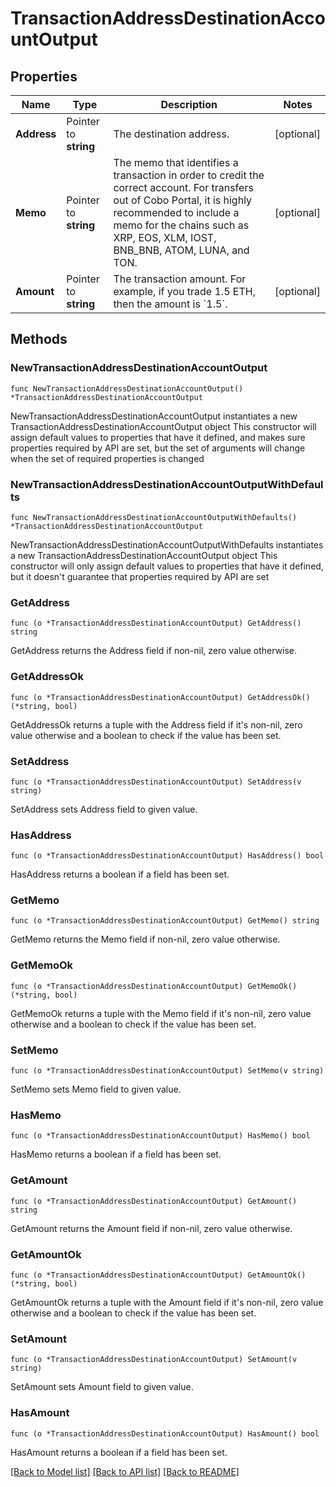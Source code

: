 # TransactionAddressDestinationAccountOutput

## Properties

Name | Type | Description | Notes
------------ | ------------- | ------------- | -------------
**Address** | Pointer to **string** | The destination address. | [optional] 
**Memo** | Pointer to **string** | The memo that identifies a transaction in order to credit the correct account. For transfers out of Cobo Portal, it is highly recommended to include a memo for the chains such as XRP, EOS, XLM, IOST, BNB_BNB, ATOM, LUNA, and TON. | [optional] 
**Amount** | Pointer to **string** | The transaction amount. For example, if you trade 1.5 ETH, then the amount is &#x60;1.5&#x60;.  | [optional] 

## Methods

### NewTransactionAddressDestinationAccountOutput

`func NewTransactionAddressDestinationAccountOutput() *TransactionAddressDestinationAccountOutput`

NewTransactionAddressDestinationAccountOutput instantiates a new TransactionAddressDestinationAccountOutput object
This constructor will assign default values to properties that have it defined,
and makes sure properties required by API are set, but the set of arguments
will change when the set of required properties is changed

### NewTransactionAddressDestinationAccountOutputWithDefaults

`func NewTransactionAddressDestinationAccountOutputWithDefaults() *TransactionAddressDestinationAccountOutput`

NewTransactionAddressDestinationAccountOutputWithDefaults instantiates a new TransactionAddressDestinationAccountOutput object
This constructor will only assign default values to properties that have it defined,
but it doesn't guarantee that properties required by API are set

### GetAddress

`func (o *TransactionAddressDestinationAccountOutput) GetAddress() string`

GetAddress returns the Address field if non-nil, zero value otherwise.

### GetAddressOk

`func (o *TransactionAddressDestinationAccountOutput) GetAddressOk() (*string, bool)`

GetAddressOk returns a tuple with the Address field if it's non-nil, zero value otherwise
and a boolean to check if the value has been set.

### SetAddress

`func (o *TransactionAddressDestinationAccountOutput) SetAddress(v string)`

SetAddress sets Address field to given value.

### HasAddress

`func (o *TransactionAddressDestinationAccountOutput) HasAddress() bool`

HasAddress returns a boolean if a field has been set.

### GetMemo

`func (o *TransactionAddressDestinationAccountOutput) GetMemo() string`

GetMemo returns the Memo field if non-nil, zero value otherwise.

### GetMemoOk

`func (o *TransactionAddressDestinationAccountOutput) GetMemoOk() (*string, bool)`

GetMemoOk returns a tuple with the Memo field if it's non-nil, zero value otherwise
and a boolean to check if the value has been set.

### SetMemo

`func (o *TransactionAddressDestinationAccountOutput) SetMemo(v string)`

SetMemo sets Memo field to given value.

### HasMemo

`func (o *TransactionAddressDestinationAccountOutput) HasMemo() bool`

HasMemo returns a boolean if a field has been set.

### GetAmount

`func (o *TransactionAddressDestinationAccountOutput) GetAmount() string`

GetAmount returns the Amount field if non-nil, zero value otherwise.

### GetAmountOk

`func (o *TransactionAddressDestinationAccountOutput) GetAmountOk() (*string, bool)`

GetAmountOk returns a tuple with the Amount field if it's non-nil, zero value otherwise
and a boolean to check if the value has been set.

### SetAmount

`func (o *TransactionAddressDestinationAccountOutput) SetAmount(v string)`

SetAmount sets Amount field to given value.

### HasAmount

`func (o *TransactionAddressDestinationAccountOutput) HasAmount() bool`

HasAmount returns a boolean if a field has been set.


[[Back to Model list]](../README.md#documentation-for-models) [[Back to API list]](../README.md#documentation-for-api-endpoints) [[Back to README]](../README.md)


